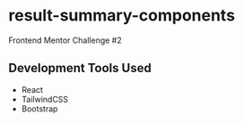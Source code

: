 
# result-summary-components

Frontend Mentor Challenge #2

## Development Tools Used

- React
- TailwindCSS
- Bootstrap

  
